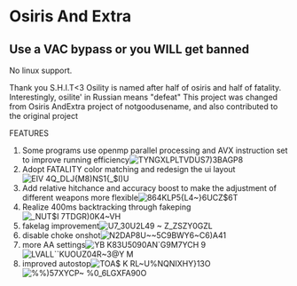 # Osiris And Extra

## Use a VAC bypass or you WILL get banned

No linux support.

Thank you S.H.I.T<3
Osility is named after half of osiris and half of fatality. Interestingly, osilite' in Russian means "defeat"
This project was changed from Osiris AndExtra project of notgoodusename, and also contributed to the original project

FEATURES

1. Some programs use openmp parallel processing and AVX instruction set to improve running efficiency![T`YNGXLPLTVDU`S7)3BAGP8](https://user-images.githubusercontent.com/65479796/214081029-06e16542-0f29-45f2-9e9a-ccf913db32b3.png)
2. Adopt FATALITY color matching and redesign the ui layout![EIV 4Q_DLJ{M8)NS1{_$I)U](https://user-images.githubusercontent.com/65479796/214081133-ef970b53-5116-49e5-80e5-53f9e895e8c4.png)
3. Add relative hitchance and accuracy boost to make the adjustment of different weapons more flexible![8$64KL$P5{L4`~}6UCZ$`6T](https://user-images.githubusercontent.com/65479796/214081246-e5ce93d2-d452-40c6-9330-a6a1893bec9b.png)
4. Realize 400ms backtracking through fakeping![_`NUT$I 7TDGR)0`K4~VH](https://user-images.githubusercontent.com/65479796/214081350-ae1def13-56c6-40db-ba43-da1f7f39f77b.png)
5. fakelag improvement![U7_30U2L49 ~ Z_ZSZY0GZL](https://user-images.githubusercontent.com/65479796/214081956-8484a922-302a-45ba-922d-0a5bc5754f01.png)
6. disable choke onshot![N2DAP8U~~5C9BWY6~C6)A41](https://user-images.githubusercontent.com/65479796/214082541-6c24e081-5a41-45d1-89de-81c54f77206f.png)
7. more AA settings![YB K83U5090AN`G9M7YCH 9](https://user-images.githubusercontent.com/65479796/214082879-dbb27715-2152-4aaf-9bd0-fc8ea33fd7e4.png)![LVALL``KUOUZ04R~3@_Y_ M](https://user-images.githubusercontent.com/65479796/214082925-97074c04-cbf9-46f8-a871-c54e35de481e.png)
8. improved autostop![TOA$ K RL~U%NQNIXHY}13O](https://user-images.githubusercontent.com/65479796/214083629-351967f1-6f39-4ad1-afe9-5a442266cc04.png)![%%)57XYCP~ %0_6LGXFA90O](https://user-images.githubusercontent.com/65479796/214083740-90dc8202-8332-4166-a8a5-5c49c4358416.png)


